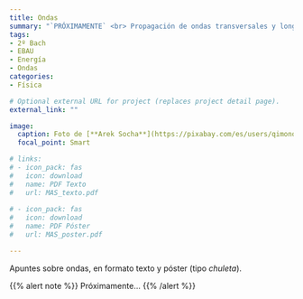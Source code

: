 ```yaml
---
title: Ondas
summary: "`PRÓXIMAMENTE` <br> Propagación de ondas transversales y longitudinales. Ecuación de las ondas armónicas. Energía e intensidad. Sonido y luz."
tags:
- 2º Bach
- EBAU
- Energía
- Ondas
categories:
- Física

# Optional external URL for project (replaces project detail page).
external_link: ""

image:
  caption: Foto de [**Arek Socha**](https://pixabay.com/es/users/qimono-1962238/) en [Pixabay](https://pixabay.com/es/)
  focal_point: Smart

# links:
# - icon_pack: fas
#   icon: download
#   name: PDF Texto
#   url: MAS_texto.pdf
  
# - icon_pack: fas
#   icon: download
#   name: PDF Póster
#   url: MAS_poster.pdf

---
```


Apuntes sobre ondas, en formato texto y póster (tipo _chuleta_).

{{% alert note %}}
Próximamente...
{{% /alert %}}